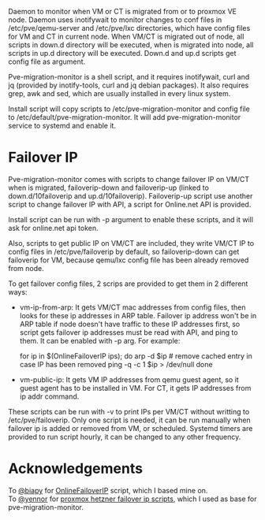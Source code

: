 Daemon to monitor when VM or CT is migrated from or to proxmox VE node.
Daemon uses inotifywait to monitor changes to conf files in /etc/pve/qemu-server
and /etc/pve/lxc directories, which have config files for VM and CT in current
node. When VM/CT is migrated out of node, all scripts in down.d directory
will be executed, when is migrated into node, all scripts in up.d directory
will be executed. Down.d and up.d scripts get config file as argument.

Pve-migration-monitor is a shell script, and it requires inotifywait, curl and jq
(provided by inotify-tools, curl and jq debian packages). It also requires grep,
awk and sed, which are usually installed in every linux system.

Install script will copy scripts to /etc/pve-migration-monitor and config file
to /etc/default/pve-migration-monitor. It will add pve-migration-monitor service
to systemd and enable it.

Failover IP
===========

Pve-migration-monitor comes with scripts to change failover IP on VM/CT when
is migrated, failoverip-down and failoverip-up (linked to down.d/10failoverip
and up.d/10failoverip). Failoverip-up script use another script to change
failover IP with API, a script for Online.net API is provided.

Install script can be run with -p <provider> argument to enable these scripts,
and it will ask for online.net api token.

Also, scripts to get public IP on VM/CT are included, they write VM/CT IP to config
files in /etc/pve/failoverip by default, so failoverip-down can get failoverip for
VM, because qemu/lxc config file has been already removed from node.

To get failover config files, 2 scrips are provided to get them in 2 different ways:

- vm-ip-from-arp: It gets VM/CT mac addresses from config files, then looks for
  these ip addresses in ARP table. Failover ip address won't be in ARP table if
  node doesn't have traffic to these IP addresses first, so script gets failover ip
  addresses must be read with API, and ping to them. It can be enabled with -p arg.
  For example:
  
    for ip in $(OnlineFailoverIP ips); do
        arp -d $ip # remove cached entry in case IP has been removed
        ping -q -c 1 $ip > /dev/null
    done
    
- vm-public-ip: It gets VM IP addresses from qemu guest agent, so it guest agent has
  to be installed in VM. For CT, it gets IP addresses from ip addr command.

These scripts can be run with -v to print IPs per VM/CT without writting to /etc/pve/failoverip.
Only one script is needed, it can be run manually when failover ip is added or removed from VM,
or scheduled. Systemd timers are provided to run script hourly, it can be changed to any other
frequency.

Acknowledgements
================

To [@biapy](https://github.com/biapy) for [OnlineFailoverIP](https://github.com/biapy/howto.biapy.com/blob/master/various/OnlineFailoverIP) script, which I based mine on.  
To [@yennor](https://github.com/yennor) for [proxmox hetzner failover ip scripts](https://github.com/yennor/proxmox-hetzner-failover-ip), which I used as base for pve-migration-monitor.
